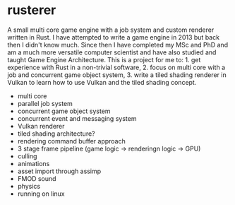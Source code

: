 # rusterer
A small multi core game engine with a job system and custom renderer written in Rust. I have attempted to write a game engine in 2013 but back then I didn't know much. Since then I have completed my MSc and PhD and am a much more versatile computer scientist and have also studied and taught Game Engine Architecture. This is a project for me to: 1. get experience with Rust in a non-trivial software, 2. focus on multi core with a job and concurrent game object system, 3. write a tiled shading renderer in Vulkan to learn how to use Vulkan and the tiled shading concept.

- multi core 
- parallel job system
- concurrent game object system
- concurrent event and messaging system
- Vulkan renderer
- tiled shading architecture?
- rendering command buffer approach
- 3 stage frame pipeline (game logic -> renderingn logic -> GPU)
- culling
- animations
- asset import through assimp
- FMOD sound
- physics
- running on linux
